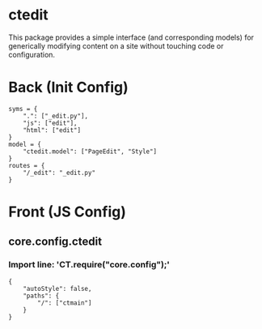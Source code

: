 # ctedit
This package provides a simple interface (and corresponding models) for generically modifying content on a site without touching code or configuration.


# Back (Init Config)

    syms = {
    	".": ["_edit.py"],
    	"js": ["edit"],
    	"html": ["edit"]
    }
    model = {
    	"ctedit.model": ["PageEdit", "Style"]
    }
    routes = {
    	"/_edit": "_edit.py"
    }

# Front (JS Config)

## core.config.ctedit
### Import line: 'CT.require("core.config");'
    {
    	"autoStyle": false,
    	"paths": {
    		"/": ["ctmain"]
    	}
    }